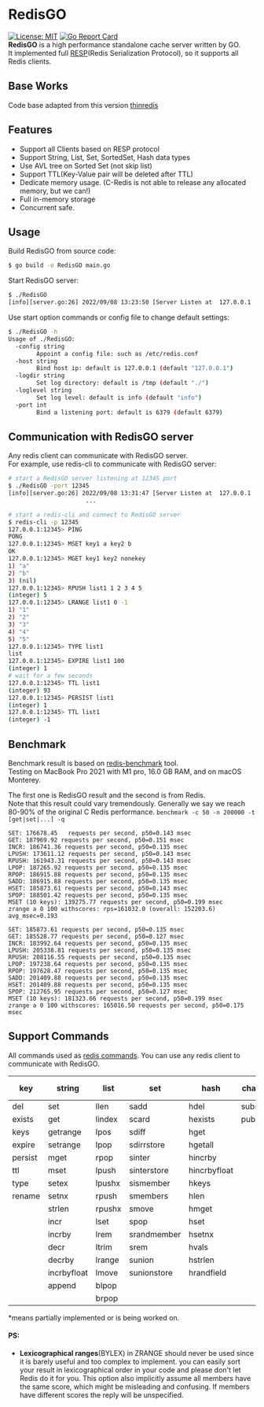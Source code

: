# RedisGO

[![License: MIT](https://img.shields.io/badge/License-MIT-yellow.svg)](https://github.com/innovationb1ue/RedisGO/blob/main/LICENSE)
[![Go Report Card](https://goreportcard.com/badge/github.com/innovationb1ue/RedisGO)](https://goreportcard.com/report/github.com/innovationb1ue/RedisGO)  
**RedisGO** is a high performance standalone cache server written by GO.  
It implemented full [RESP](https://redis.io/docs/reference/protocol-spec/)(Redis Serialization Protocol), so it supports
all Redis clients.


## Base Works
Code base adapted from this version
[thinredis](https://github.com/VincentFF/thinredis/tree/86fa648426da7e9c3ff4c04aef1e43f1fdc7b1ac)


## Features

* Support all Clients based on RESP protocol
* Support String, List, Set, SortedSet, Hash data types
* Use AVL tree on Sorted Set (not skip list)
* Support TTL(Key-Value pair will be deleted after TTL)
* Dedicate memory usage. (C-Redis is not able to release any allocated memory, but we can!)
* Full in-memory storage
* Concurrent safe. 

## Usage
Build RedisGO from source code:
```bash
$ go build -o RedisGO main.go
```
Start RedisGO server:
```bash
$ ./RedisGO
[info][server.go:26] 2022/09/08 13:23:50 [Server Listen at  127.0.0.1 : 6380]
```
Use start option commands or config file to change default settings:
```bash 
$ ./RedisGO -h
Usage of ./RedisGO:
  -config string
        Appoint a config file: such as /etc/redis.conf
  -host string
        Bind host ip: default is 127.0.0.1 (default "127.0.0.1")
  -logdir string
        Set log directory: default is /tmp (default "./")
  -loglevel string
        Set log level: default is info (default "info")
  -port int
        Bind a listening port: default is 6379 (default 6379)
```
## Communication with RedisGO server
Any redis client can communicate with RedisGO server.  
For example, use redis-cli to communicate with RedisGO server:

```bash
# start a RedisGO server listening at 12345 port
$ ./RedisGO -port 12345
[info][server.go:26] 2022/09/08 13:31:47 [Server Listen at  127.0.0.1 : 12345]
                      ...

# start a redis-cli and connect to RedisGO server
$ redis-cli -p 12345
127.0.0.1:12345> PING
PONG
127.0.0.1:12345> MSET key1 a key2 b
OK
127.0.0.1:12345> MGET key1 key2 nonekey
1) "a"
2) "b"
3) (nil)
127.0.0.1:12345> RPUSH list1 1 2 3 4 5
(integer) 5
127.0.0.1:12345> LRANGE list1 0 -1
1) "1"
2) "2"
3) "3"
4) "4"
5) "5"
127.0.0.1:12345> TYPE list1
list
127.0.0.1:12345> EXPIRE list1 100
(integer) 1
# wait for a few seconds
127.0.0.1:12345> TTL list1
(integer) 93
127.0.0.1:12345> PERSIST list1
(integer) 1
127.0.0.1:12345> TTL list1
(integer) -1
```


## Benchmark


Benchmark result is based on [redis-benchmark](https://redis.io/topics/benchmarks) tool.  
Testing on MacBook Pro 2021 with M1 pro, 16.0 GB RAM, and on macOS Monterey.

The first one is RedisGO result and the second is from Redis.  
Note that this result could vary tremendously. Generally we say we reach 80-90% of the original C Redis performance. 
`benchmark -c 50 -n 200000 -t [get|set|...] -q`

```text
SET: 176678.45   requests per second, p50=0.143 msec                    
GET: 187969.92 requests per second, p50=0.151 msec                    
INCR: 186741.36 requests per second, p50=0.135 msec                    
LPUSH: 173611.12 requests per second, p50=0.143 msec                    
RPUSH: 161943.31 requests per second, p50=0.143 msec                    
LPOP: 187265.92 requests per second, p50=0.135 msec                    
RPOP: 186915.88 requests per second, p50=0.135 msec                    
SADD: 186915.88 requests per second, p50=0.135 msec                    
HSET: 185873.61 requests per second, p50=0.143 msec                    
SPOP: 188501.42 requests per second, p50=0.135 msec                    
MSET (10 keys): 139275.77 requests per second, p50=0.199 msec    
zrange a 0 100 withscores: rps=161032.0 (overall: 152203.6) avg_msec=0.193
```

```text
SET: 185873.61 requests per second, p50=0.135 msec                    
GET: 185528.77 requests per second, p50=0.127 msec                    
INCR: 183992.64 requests per second, p50=0.135 msec                    
LPUSH: 205338.81 requests per second, p50=0.135 msec                    
RPUSH: 208116.55 requests per second, p50=0.135 msec                    
LPOP: 197238.64 requests per second, p50=0.135 msec                    
RPOP: 197628.47 requests per second, p50=0.135 msec                    
SADD: 201409.88 requests per second, p50=0.135 msec                    
HSET: 201409.88 requests per second, p50=0.135 msec                    
SPOP: 212765.95 requests per second, p50=0.127 msec                    
MSET (10 keys): 181323.66 requests per second, p50=0.199 msec 
zrange a 0 100 withscores: 165016.50 requests per second, p50=0.175 msec
```

## Support Commands
All commands used as [redis commands](https://redis.io/commands/). You can use any redis client to communicate with RedisGO.



| key     | string      | list   | set         | hash         | channels  | sorted set |  
|---------|-------------|--------|-------------|--------------|-----------|------------|
| del     | set         | llen   | sadd        | hdel         | subscribe | zadd       |
| exists  | get         | lindex | scard       | hexists      | publish   | zrange     |
| keys    | getrange    | lpos   | sdiff       | hget         |           |            |
| expire  | setrange    | lpop   | sdirrstore  | hgetall      |           |            |
| persist | mget        | rpop   | sinter      | hincrby      |           |            |
| ttl     | mset        | lpush  | sinterstore | hincrbyfloat |           |            |
| type    | setex       | lpushx | sismember   | hkeys        |           |            |
| rename  | setnx       | rpush  | smembers    | hlen         |           |            |
|         | strlen      | rpushx | smove       | hmget        |           |            |
|         | incr        | lset   | spop        | hset         |           |            |
|         | incrby      | lrem   | srandmember | hsetnx       |           |            |
|         | decr        | ltrim  | srem        | hvals        |           |            |
|         | decrby      | lrange | sunion      | hstrlen      |           |            |
|         | incrbyfloat | lmove  | sunionstore | hrandfield   |           |            |
|         | append      | blpop  |             |              |           |            |
|         |             | brpop  |             |

*means partially implemented or is being worked on.

#### PS:
* **Lexicographical ranges**(BYLEX) in ZRANGE should never be used since it is barely useful and too complex to implement.
you can easily sort your result in lexicographical order in your code and please don't let Redis do it for you. This option also implicitly assume all members have the same score, which might be misleading and confusing. 
If members have different scores the reply will be unspecified. 
